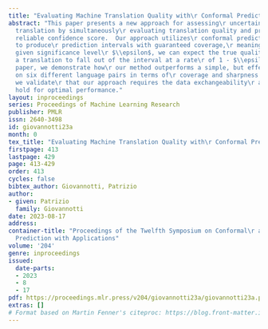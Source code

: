 ```yaml
---
title: "Evaluating Machine Translation Quality with\r Conformal Predictive Distributions"
abstract: "This paper presents a new approach for assessing\r uncertainty in machine
  translation by simultaneously\r evaluating translation quality and providing a\r
  reliable confidence score.  Our approach utilizes\r conformal predictive distributions
  to produce\r prediction intervals with guaranteed coverage,\r meaning that for any
  given significance level\r $\\epsilon$, we can expect the true quality score of\r
  a translation to fall out of the interval at a rate\r of 1 - $\\epsilon$. In this
  paper, we demonstrate how\r our method outperforms a simple, but effective\r baseline
  on six different language pairs in terms of\r coverage and sharpness. Furthermore,
  we validate\r that our approach requires the data exchangeability\r assumption to
  hold for optimal performance."
layout: inproceedings
series: Proceedings of Machine Learning Research
publisher: PMLR
issn: 2640-3498
id: giovannotti23a
month: 0
tex_title: "Evaluating Machine Translation Quality with\r Conformal Predictive Distributions"
firstpage: 413
lastpage: 429
page: 413-429
order: 413
cycles: false
bibtex_author: Giovannotti, Patrizio
author:
- given: Patrizio
  family: Giovannotti
date: 2023-08-17
address:
container-title: "Proceedings of the Twelfth Symposium on Conformal\r and Probabilistic
  Prediction with Applications"
volume: '204'
genre: inproceedings
issued:
  date-parts:
  - 2023
  - 8
  - 17
pdf: https://proceedings.mlr.press/v204/giovannotti23a/giovannotti23a.pdf
extras: []
# Format based on Martin Fenner's citeproc: https://blog.front-matter.io/posts/citeproc-yaml-for-bibliographies/
---
```

